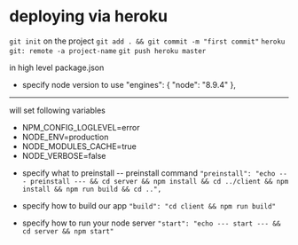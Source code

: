# deploying via heroku

`git init` on the project
`git add . && git commit -m "first commit"`
`heroku git: remote -a project-name`
`git push heroku master`

in high level package.json

- specify node version to use
  "engines": {
  "node": "8.9.4"
  },

---

will set following variables

- NPM_CONFIG_LOGLEVEL=error
- NODE_ENV=production
- NODE_MODULES_CACHE=true
- NODE_VERBOSE=false

* specify what to preinstall -- preinstall command
  `"preinstall": "echo --- preinstall --- && cd server && npm install && cd ../client && npm install && npm run build && cd ..",`

* specify how to build our app
  `"build": "cd client && npm run build"`

* specify how to run your node server
  `"start": "echo --- start --- && cd server && npm start"`
